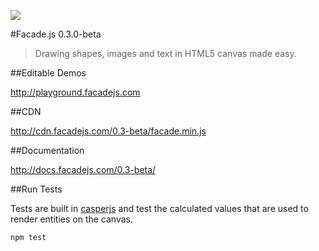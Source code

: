 [![](https://api.travis-ci.org/neogeek/Facade.js.svg)](https://travis-ci.org/neogeek/Facade.js)

#Facade.js 0.3.0-beta

> Drawing shapes, images and text in HTML5 canvas made easy.

##Editable Demos

<http://playground.facadejs.com>

##CDN

<http://cdn.facadejs.com/0.3-beta/facade.min.js>

##Documentation

<http://docs.facadejs.com/0.3-beta/>

##Run Tests

Tests are built in [casperjs](http://casperjs.org/) and test the calculated values that are used to render entities on the canvas.

```
npm test
```
